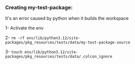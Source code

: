 ### Creating my-test-package: 
It's an error caused by python when it builds the workspace

1- Activate the env 

2- `rm -rf env/lib/python3.12/site-packages/pkg_resources/tests/data/my-test-package-source`

3- `touch env/lib/python3.12/site-packages/pkg_resources/tests/data/.colcon_ignore`

